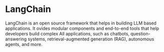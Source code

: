 # LangChain
LangChain is an open source framework that helps in building LLM based applications. It ovides modular components and end-to-end tools that help developers build complex All applications, such as chatbots, question-answering systems, retrieval-augmented generation (RAG), autonomous agents, and more. 
